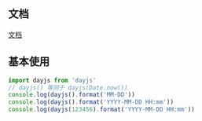 ## 文档

[文档](https://dayjs.fenxianglu.cn/)

## 基本使用

```js
import dayjs from 'dayjs'
// dayjs() 等同于 dayjs(Date.now())
console.log(dayjs().format('MM-DD'))
console.log(dayjs().format('YYYY-MM-DD HH:mm'))
console.log(dayjs(123456).format('YYYY-MM-DD HH:mm'))
```
